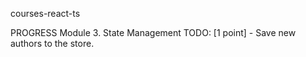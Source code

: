 courses-react-ts

PROGRESS
Module 3. State Management
TODO:
[1 point] - Save new authors to the store.